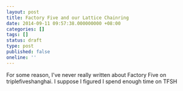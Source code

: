 ```yaml
---
layout: post
title: Factory Five and our Lattice Chainring
date: 2014-09-11 09:57:38.000000000 +08:00
categories: []
tags: []
status: draft
type: post
published: false
oneline: ''
---
```

For some reason, I've never really written about Factory Five on triplefiveshanghai. I suppose I figured I spend enough time on TFSH

